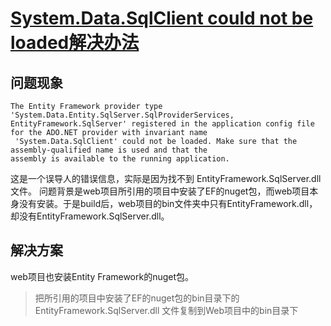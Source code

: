 # [System.Data.SqlClient could not be loaded解决办法](https://github.com/goohugo/myblog/issues/40)

## 问题现象
```
The Entity Framework provider type 'System.Data.Entity.SqlServer.SqlProviderServices, 
EntityFramework.SqlServer' registered in the application config file for the ADO.NET provider with invariant name
 'System.Data.SqlClient' could not be loaded. Make sure that the assembly-qualified name is used and that the 
assembly is available to the running application.
```

这是一个误导人的错误信息，实际是因为找不到 EntityFramework.SqlServer.dll 文件。
问题背景是web项目所引用的项目中安装了EF的nuget包，而web项目本身没有安装。于是build后，web项目的bin文件夹中只有EntityFramework.dll，却没有EntityFramework.SqlServer.dll。


## 解决方案
web项目也安装Entity Framework的nuget包。

> 把所引用的项目中安装了EF的nuget包的bin目录下的EntityFramework.SqlServer.dll 文件复制到Web项目中的bin目录下
